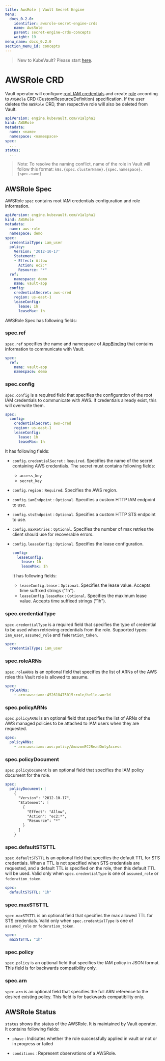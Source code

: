 ```yaml
---
title: AwsRole | Vault Secret Engine
menu:
  docs_0.2.0:
    identifier: awsrole-secret-engine-crds
    name: AwsRole
    parent: secret-engine-crds-concepts
    weight: 10
menu_name: docs_0.2.0
section_menu_id: concepts
---
```


> New to KubeVault? Please start [here](/docs/concepts/README.md).

# AWSRole CRD

Vault operator will configure [root IAM credentials](https://www.vaultproject.io/api/secret/aws/index.html#configure-root-iam-credentials) and create [role](https://www.vaultproject.io/api/secret/aws/index.html#create-update-role) according to `AWSRole` CRD (CustomResourceDefinition) specification. If the user deletes the `AWSRole` CRD, then respective role will also be deleted from Vault.

```yaml
apiVersion: engine.kubevault.com/v1alpha1
kind: AWSRole
metadata:
  name: <name>
  namespace: <namespace>
spec:
  ...
status:
  ...
```

> Note: To resolve the naming conflict, name of the role in Vault will follow this format: `k8s.{spec.clusterName}.{spec.namespace}.{spec.name}`

## AWSRole Spec

AWSRole `spec` contains root IAM credentials configuration and role information.

```yaml
apiVersion: engine.kubevault.com/v1alpha1
kind: AWSRole
metadata:
  name: aws-role
  namespace: demo
spec:
  credentialType: iam_user
  policy:
    Version: '2012-10-17'
    Statement:
    - Effect: Allow
      Action: ec2:*
      Resource: "*"
  ref:
    namespace: demo
    name: vault-app
  config:
    credentialSecret: aws-cred
    region: us-east-1
    leaseConfig:
      lease: 1h
      leaseMax: 1h
```

AWSRole Spec has following fields:

### spec.ref

`spec.ref` specifies the name and namespace of [AppBinding](/docs/concepts/vault-server-crds/auth-methods/appbinding.md) that contains information to communicate with Vault.

```yaml
spec:
  ref:
    name: vault-app
    namespace: demo
```

### spec.config

`spec.config` is a required field that specifies the configuration of the root IAM credentials to communicate with AWS. If credentials already exist, this will overwrite them.

```yaml
spec:
  config:
    credentialSecret: aws-cred
    region: us-east-1
    leaseConfig:
      lease: 1h
      leaseMax: 1h
```

It has following fields:

- `config.credentialSecret` : `Required`. Specifies the name of the secret containing AWS credentials. The secret must contains following fields:
    - `access_key`
    - `secret_key`

- `config.region` : `Required`. Specifies the AWS region.

- `config.iamEndpoint` : `Optional`. Specifies a custom HTTP IAM endpoint to use.

- `config.stsEndpoint` : `Optional`. Specifies a custom HTTP STS endpoint to use.

- `config.maxRetries` : `Optional`. Specifies the number of max retries the client should use for recoverable errors.

- `config.leaseConfig` : `Optional`. Specifies the lease configuration.

    ```yaml
    config:
      leaseConfig:
        lease: 1h
        leaseMax: 1h
    ```

    It has following fields:
    - `leaseConfig.lease` : `Optional`. Specifies the lease value. Accepts time suffixed strings ("1h").
    - `leaseConfig.leaseMax` : `Optional`. Specifies the maximum lease value. Accepts time suffixed strings ("1h").

### spec.credentialType

`spec.credentialType` is a required field that specifies the type of credential to be used when retrieving credentials from the role. Supported types: `iam_user`, `assumed_role` and `federation_token`.

```yaml
spec:
  credentialType: iam_user
```

### spec.roleARNs

`spec.roleARNs` is an optional field that specifies the list of ARNs of the AWS roles this Vault role is allowed to assume.

```yaml
spec:
  roleARNs:
    - arn:aws:iam::452618475015:role/hello.world
```

### spec.policyARNs

`spec.policyARNs` is an optional field that specifies the list of ARNs of the AWS managed policies to be attached to IAM users when they are requested.

```yaml
spec:
  policyARNs:
    - arn:aws:iam::aws:policy/AmazonEC2ReadOnlyAccess
```

### spec.policyDocument

`spec.policyDocument` is an optional field that specifies the IAM policy document for the role.

```yaml
spec:
  policyDocument: |
    {
      "Version": "2012-10-17",
      "Statement": [
        {
          "Effect": "Allow",
          "Action": "ec2:*",
          "Resource": "*"
        }
      ]
    }
```

### spec.defaultSTSTTL

`spec.defaultSTSTTL` is an optional field that specifies the default TTL for STS credentials. When a TTL is not specified when STS credentials are requested, and a default TTL is specified on the role, then this default TTL will be used. Valid only when `spec.credentialType` is one of `assumed_role` or `federation_token`.

```yaml
spec:
  defaultSTSTTL: "1h"
```

### spec.maxSTSTTL

`spec.maxSTSTTL` is an optional field that specifies the max allowed TTL for STS credentials. Valid only when `spec.credentialType` is one of `assumed_role` or `federation_token`.

```yaml
spec:
  maxSTSTTL: "1h"
```

### spec.policy

`spec.policy` is an optional field that specifies the IAM policy in JSON format. This field is for backwards compatibility only.

### spec.arn

`spec.arn` is an optional field that specifies the full ARN reference to the desired existing policy. This field is for backwards compatibility only.

## AWSRole Status

`status` shows the status of the AWSRole. It is maintained by Vault operator. It contains following fields:

- `phase` : Indicates whether the role successfully applied in vault or not or in progress or failed

- `conditions` : Represent observations of a AWSRole.
